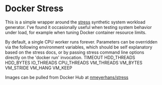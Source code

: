 Docker Stress
=============

This is a simple wrapper around the
[stress](http://people.seas.harvard.edu/~apw/stress/) synthetic system
workload generator. I've found it occasionally useful when testing
system behavior under load, for example when tuning Docker container
resource limits.

By default, a single CPU worker runs forever. Parameters can be overridden via
the following environment variables, which should be self explanatory based on
the stress docs, or by passing stress command line options directly on the
'docker run' invocation.
TIMEOUT
HDD_THREADS
HDD_BYTES
IO_THREADS
CPU_THREADS
VM_THREADS
VM_BYTES
VM_STRIDE
VM_HANG
VM_KEEP

Images can be pulled from Docker Hub at
[nmeyerhans/stress](https://hub.docker.com/r/nmeyerhans/stress/)

